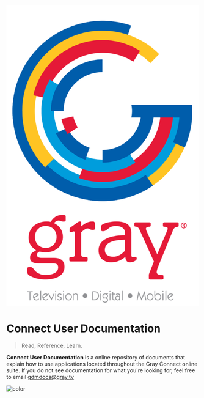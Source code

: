![logo](assets/grayLogoCircle.png)

# Connect User Documentation

> Read, Reference, Learn.

**Connect User Documentation** is a online repository of documents that explain how to use applications located throughout the Gray Connect online suite.  If you do not see documentation for what you're looking for, feel free to email [gdmdocs@gray.tv](gdmdocs@gray.tv)

![color](#EAF5FD)
